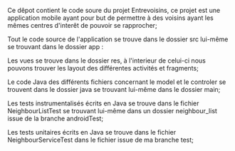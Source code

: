 Ce dêpot contient le code soure du projet Entrevoisins, ce projet est une application mobile ayant pour but de permettre à des voisins ayant les mêmes centres d'interêt de pouvoir se rapprocher;

Tout le code source de l'application se trouve dans le dossier src lui-même se trouvant dans le dossier app :

Les vues se trouve dans le dossier res, à l'interieur de celui-ci nous pouvons trouver les layout des différentes activités et fragments;

Le code Java des différents fichiers concernant le model et le controler se trouvent dans le dossier java se trouvant lui-même dans le dossier main;

Les tests instrumentalisés écrits en Java se trouve dans le fichier NeighbourListTest se trouvant lui-même dans un dossier neighbour_list issue de la branche androidTest;

Les tests unitaires écrits en Java se trouve dans le fichier NeighbourServiceTest dans le fichier issue de ma branche test;
